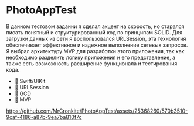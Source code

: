 # PhotoAppTest

<p>В данном тестовом задании я сделал акцент на скорость, но старался писать понятный и структурированный код по принципам SOLID. 
  Для загрузки данных из сети я воспользовался URLSession, эта технология обеспечивает эффективное и надежное выполнение сетевых запросов.
Я выбрал архитектуру MVP для разработки этого приложения, так как необходимо разделить логику приложения и его представление, а также есть возможность расширение функционала и тестирования кода.</p>

- 💎 Swift/UIKit
- 💎 URLSession
- 💎 GCD
- 💎 MVP

https://github.com/MrCronkite/PhotoAppTest/assets/25368260/570b3510-9caf-4186-a87b-9ea7ba810f7c
